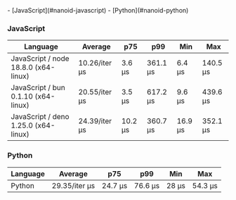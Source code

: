 <link rel="stylesheet" href="https://xhyrom.github.io/benchmarks/index.css" /><script src="https://cdn.jsdelivr.net/npm/apexcharts"></script>
- [JavaScript](#nanoid-javascript)
- [Python](#nanoid-python)

### <a name="nanoid-javascript">JavaScript</a>

| Language                              | Average       | p75     | p99      | Min     | Max      |
| ------------------------------------- | ------------- | ------- | -------- | ------- | -------- |
| JavaScript /  node 18.8.0 (x64-linux) | 10.26/iter µs | 3.6 µs  | 361.1 µs | 6.4 µs  | 140.5 µs |
| JavaScript /  bun 0.1.10 (x64-linux)  | 20.55/iter µs | 3.5 µs  | 617.2 µs | 9.6 µs  | 439.6 µs |
| JavaScript /  deno 1.25.0 (x64-linux) | 24.39/iter µs | 10.2 µs | 360.7 µs | 16.9 µs | 352.1 µs |


<div id="chart-36"></div>
<script>
new ApexCharts(document.querySelector('#chart-36'), {
                    chart: {
                        height: 320,
                        type: 'line',
                        toolbar: {
                            show: true,
                        },
                        animations: {
                            enabled: true,
                        },
                    },
                    series: [{"name":" deno 1.25.0 (x64-linux)","data":[35771.53,35771.53,35771.53,16217.91,16217.91,19482.36,18069.56,18069.56,18069.56,16451.96,16451.96,17595.26,17595.26,17595.26,20107.41,20107.41,16003.95,27769.16,27769.16,24391.99]},{"name":" bun 0.1.10 (x64-linux)","data":[162089.52,162089.52,162089.52,7409.92,7409.92,8211.18,8078.05,8078.05,8078.05,10042.97,10042.97,9034.11,9034.11,9034.11,8523.11,8523.11,11498.96,11412.09,11412.09,20554.87]},{"name":" node 18.8.0 (x64-linux)","data":[11074.62,11074.62,11074.62,6776.92,6776.92,7572.19,7563.04,7563.04,7563.04,7049.97,7049.97,7370.06,7370.06,7370.06,7350.14,7350.14,6940.96,9280.03,9280.03,10261.96]}],
                    stroke: {
                        width: 1,
                        curve: "straight",
                    },
                    legend: {
                        show: true,
                        showForSingleSeries: true,
                        position: "bottom",
                    },
                    yaxis: {
                        labels: {
                            formatter: function (v) {
                    const time = v;
                    const locale = 'en-US';
                    const type = '/iter';

                    if (time < 1e0) return `${Number((time * 1e3).toFixed(2)).toLocaleString(locale)}${type} ps`;
  
                    if (time < 1e3) return `${Number(time.toFixed(2)).toLocaleString(locale)}${type} ns`;
                    if (time < 1e6) return `${Number((time / 1e3).toFixed(2)).toLocaleString(locale)}${type} µs`;
                    if (time < 1e9) return `${Number((time / 1e6).toFixed(2)).toLocaleString(locale)}${type} ms`;
                    if (time < 1e12) return `${Number((time / 1e9).toFixed(2)).toLocaleString(locale)}${type} s`;
                    if (time < 36e11) return `${Number((time / 60e9).toFixed(2)).toLocaleString(locale)}${type} m`;
                  
                    return `${Number((time / 36e11).toFixed(2)).toLocaleString(locale)}${type} h`;
                }
                        },
                        title: {
                            text: "time per iteration"
                        },
                    },
                    xaxis: {
                        categories: ["e905e2a","f2e77e3","b53c9bc","1def946","f0d489b","3fdd09b","5a0d741","adfa99a","dfe4527","48c9bc3","eebfb79","3e0357f","5bb06d6","d53b782","4003018","3ee7b8c","ff3683a","6e218ab","c434a6d","Latest"],
                        labels: {
                            show: false,
                        },
                        tooltip: {
                            enabled: false,
                        },
                    },
                    plotOptions: {
                        bar: {
                            distributed: true
                        }
                    }
                }).render()
</script>

### <a name="nanoid-python">Python</a>

| Language | Average       | p75     | p99     | Min   | Max     |
| -------- | ------------- | ------- | ------- | ----- | ------- |
| Python   | 29.35/iter µs | 24.7 µs | 76.6 µs | 28 µs | 54.3 µs |


<div id="chart-37"></div>
<script>
new ApexCharts(document.querySelector('#chart-37'), {
                    chart: {
                        height: 320,
                        type: 'line',
                        toolbar: {
                            show: true,
                        },
                        animations: {
                            enabled: true,
                        },
                    },
                    series: [{"name":"Python","data":[19121.48,19121.48,19121.48,20186.81,20186.81,24162.5,21398,21398,21398,20302.91,20302.91,21739.2,21739.2,21739.2,22804.37,22804.37,20277,26764.19,26764.19,29345.89]}],
                    stroke: {
                        width: 1,
                        curve: "straight",
                    },
                    legend: {
                        show: true,
                        showForSingleSeries: true,
                        position: "bottom",
                    },
                    yaxis: {
                        labels: {
                            formatter: function (v) {
                    const time = v;
                    const locale = 'en-US';
                    const type = '/iter';

                    if (time < 1e0) return `${Number((time * 1e3).toFixed(2)).toLocaleString(locale)}${type} ps`;
  
                    if (time < 1e3) return `${Number(time.toFixed(2)).toLocaleString(locale)}${type} ns`;
                    if (time < 1e6) return `${Number((time / 1e3).toFixed(2)).toLocaleString(locale)}${type} µs`;
                    if (time < 1e9) return `${Number((time / 1e6).toFixed(2)).toLocaleString(locale)}${type} ms`;
                    if (time < 1e12) return `${Number((time / 1e9).toFixed(2)).toLocaleString(locale)}${type} s`;
                    if (time < 36e11) return `${Number((time / 60e9).toFixed(2)).toLocaleString(locale)}${type} m`;
                  
                    return `${Number((time / 36e11).toFixed(2)).toLocaleString(locale)}${type} h`;
                }
                        },
                        title: {
                            text: "time per iteration"
                        },
                    },
                    xaxis: {
                        categories: ["e905e2a","f2e77e3","b53c9bc","1def946","f0d489b","3fdd09b","5a0d741","adfa99a","dfe4527","48c9bc3","eebfb79","3e0357f","5bb06d6","d53b782","4003018","3ee7b8c","ff3683a","6e218ab","c434a6d","Latest"],
                        labels: {
                            show: false,
                        },
                        tooltip: {
                            enabled: false,
                        },
                    },
                    plotOptions: {
                        bar: {
                            distributed: true
                        }
                    }
                }).render()
</script>

